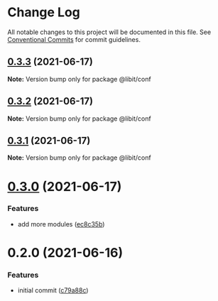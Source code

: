 # Change Log

All notable changes to this project will be documented in this file.
See [Conventional Commits](https://conventionalcommits.org) for commit guidelines.

## [0.3.3](https://gitr.net/mindary/libit/compare/@libit/conf@0.3.2...@libit/conf@0.3.3) (2021-06-17)

**Note:** Version bump only for package @libit/conf





## [0.3.2](https://gitr.net/mindary/libit/compare/@libit/conf@0.3.1...@libit/conf@0.3.2) (2021-06-17)

**Note:** Version bump only for package @libit/conf





## [0.3.1](https://gitr.net/mindary/libit/compare/@libit/conf@0.3.0...@libit/conf@0.3.1) (2021-06-17)

**Note:** Version bump only for package @libit/conf





# [0.3.0](https://gitr.net/mindary/libit/compare/@libit/conf@0.2.0...@libit/conf@0.3.0) (2021-06-17)


### Features

* add more modules ([ec8c35b](https://gitr.net/mindary/libit/commits/ec8c35b18b46fd894731b63383e766973070cc52))





# 0.2.0 (2021-06-16)


### Features

* initial commit ([c79a88c](https://gitr.net/mindary/libit/commits/c79a88c56e4c98155d80e15cf0e83be24593af27))
